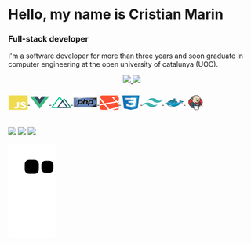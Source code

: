 # Hello, my name is Cristian Marin
### Full-stack developer

I'm a software developer for more than three years and soon graduate in computer engineering at the open university of catalunya (UOC).

<div align="center">
  <a href="https://github.com/marinsan">
  <img height="180em" src="https://github-readme-stats.vercel.app/api?username=marinsan&show_icons=true&theme=tokyonight&include_all_commits=true&count_private=true"/>
  <img height="180em" src="https://github-readme-stats.vercel.app/api/top-langs/?username=marinsan&layout=compact&langs_count=7&theme=tokyonight"/>
</div>
<div style="display: inline_block"><br>
  <img align="center" alt="Marin-Js" height="30" width="40" src="https://raw.githubusercontent.com/devicons/devicon/master/icons/javascript/javascript-plain.svg">
  <img align="center" alt="Marin-Vue" height="30" width="40" src="https://raw.githubusercontent.com/devicons/devicon/master/icons/vuejs/vuejs-original.svg">
  <img align="center" alt="Marin-Nuxt" height="30" width="40" src="https://raw.githubusercontent.com/devicons/devicon/master/icons/nuxtjs/nuxtjs-original.svg">
  <img align="center" alt="Marin-PHP" height="40" width="50" src="https://raw.githubusercontent.com/devicons/devicon/master/icons/php/php-original.svg">
  <img align="center" alt="Marin-Laravel" height="30" width="40" src="https://raw.githubusercontent.com/devicons/devicon/master/icons/laravel/laravel-plain.svg">
  <img align="center" alt="Marin-CSS" height="30" width="40" src="https://raw.githubusercontent.com/devicons/devicon/master/icons/css3/css3-original.svg">
  <img align="center" alt="Marin-tailwind" height="30" width="40" src="https://raw.githubusercontent.com/devicons/devicon/master/icons/tailwindcss/tailwindcss-plain.svg">
  <img align="center" alt="Marin-Docker" height="30" width="40" src="https://raw.githubusercontent.com/devicons/devicon/master/icons/docker/docker-original.svg">
  <img align="center" alt="Marin-Jenkins" height="30" width="40" src="https://raw.githubusercontent.com/devicons/devicon/master/icons/jenkins/jenkins-original.svg">
 <!---
 <img align="right" alt="Marin-pic" height="150" style="border-radius:50px;" src="">
-->
</div>
  
  ##
 
<div> 
  <a href="https://instagram.com/marinsan6" target="_blank"><img src="https://img.shields.io/badge/-Instagram-%405DE6?style=for-the-badge&logo=instagram&logoColor=white" target="_blank"></a>
  <a href = "mailto:mariin6@outlook.com"><img src="https://img.shields.io/badge/-Gmail-%23333?style=for-the-badge&logo=gmail&logoColor=white" target="_blank"></a>
  <a href="https://www.linkedin.com/in/cristian-marin-tejeda-7a5b01184" target="_blank"><img src="https://img.shields.io/badge/-LinkedIn-%230077B5?style=for-the-badge&logo=linkedin&logoColor=white" target="_blank"></a> 
 
  ![Snake animation](https://github.com/marinsan/marinsan/blob/output/github-contribution-grid-snake.svg)
 
</div>
